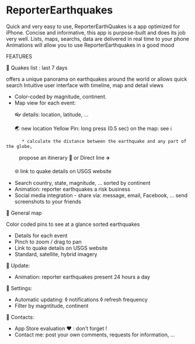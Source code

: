 # ReporterEarthquakes

Quick and very easy to use, ReporterEarthQuakes is a app optimized for iPhone.
Concise and informative, this app is purpose-built and does its job very well. 
Lists, maps, searchs, data are delivered in real time to your phone
Animations will allow you to use ReporterEarthquakes in a good mood

FEATURES

🔴 Quakes list : last 7 days

offers a unique panorama on earthquakes around the world or allows quick search
Intuitive user interface with timeline, map and detail views
 
- Color-coded by magnitude, continent.
- Map view for each event:

       👓 details: location, latitude, ...
       
       🌏 new location Yellow Pin: long press (0.5 sec) on the map: see ℹ️
       
          * calculate the distance between the earthquake and any part of the globe,
          propose an itinerary 🚕 or Direct line ✈️
             
       🌐 link to quake details on USGS website
       
- Search country, state, magnitude, … sorted by continent
- Animation: reporter earthquakes a risk business
- Social media integration - share via: message, email, Facebook, … send screenshots to your friends


🔴 General map

Color coded pins to see at a glance sorted earthquakes

- Details for each event
- Pinch to zoom / drag to pan
- Link to quake details on USGS website
- Standard, satellite, hybrid imagery

🔴 Update: 

- Animation: reporter earthquakes present 24 hours a day

🔴 Settings:

- Automatic updating:
          ◊ notifications
          ◊ refresh frequency
- Filter by magntitude, continent

🔴 Contacts:

- App  Store evaluation ❤︎ : don’t forget !
- Contact me: post your own comments, requests for information, …
           


